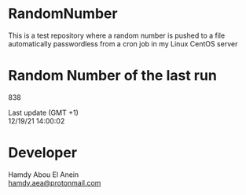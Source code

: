 # RandomNumber    
This is a test repository where a random number is pushed to a file automatically passwordless from a cron job in my Linux CentOS server    
# Random Number of the last run   
838
      
Last update (GMT +1)    
12/19/21 14:00:02
# Developer    
Hamdy Abou El Anein   
hamdy.aea@protonmail.com
